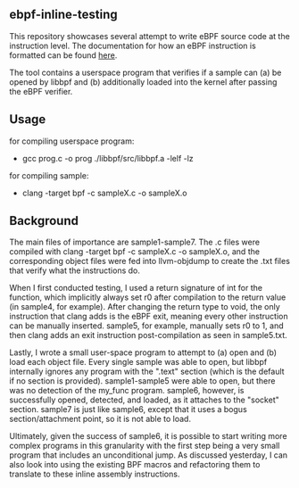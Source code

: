 ## ebpf-inline-testing

This repository showcases several attempt to write eBPF source code at the instruction level. The documentation for how an eBPF instruction is formatted can be found [here](https://www.kernel.org/doc/html/v5.17/bpf/instruction-set.html).

The tool contains a userspace program that verifies if a sample can (a) be opened by libbpf and (b) additionally loaded into the kernel after passing the eBPF verifier.

## Usage

for compiling userspace program:
- gcc prog.c -o prog ./libbpf/src/libbpf.a -lelf -lz

for compiling sample:
- clang -target bpf -c sampleX.c -o sampleX.o

## Background

The main files of importance are sample1-sample7. The .c files were compiled with clang -target bpf -c sampleX.c -o sampleX.o, and the corresponding object files were fed into llvm-objdump to create the .txt files that verify what the instructions do.

When I first conducted testing, I used a return signature of int for the function, which implicitly always set r0 after compilation to the return value (in sample4, for example). After changing the return type to void, the only instruction that clang adds is the eBPF exit, meaning every other instruction can be manually inserted. sample5, for example, manually sets r0 to 1, and then clang adds an exit instruction post-compilation as seen in sample5.txt.

Lastly, I wrote a small user-space program to attempt to (a) open and (b) load each object file. Every single sample was able to open, but libbpf internally ignores any program with the ".text" section (which is the default if no section is provided). sample1-sample5 were able to open, but there was no detection of the my_func program. sample6, however, is successfully opened, detected, and loaded, as it attaches to the "socket" section. sample7 is just like sample6, except that it uses a bogus section/attachment point, so it is not able to load.

Ultimately, given the success of sample6, it is possible to start writing more complex programs in this granularity with the first step being a very small program that includes an unconditional jump. As discussed yesterday, I can also look into using the existing BPF macros and refactoring them to translate to these inline assembly instructions.